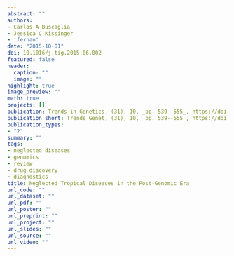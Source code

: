 ```yaml
---
abstract: ""
authors:
- Carlos A Buscaglia
- Jessica C Kissinger
- 'fernan'
date: "2015-10-01"
doi: 10.1016/j.tig.2015.06.002
featured: false
header:
  caption: ""
  image: ""
highlight: true
image_preview: ""
math: true
projects: []
publication: Trends in Genetics, (31), 10, _pp. 539--555_, https://doi.org/10.1016/j.tig.2015.06.002
publication_short: Trends Genet, (31), 10, _pp. 539--555_, https://doi.org/10.1016/j.tig.2015.06.002
publication_types:
- "2"
summary: ""
tags:
- neglected diseases
- genomics
- review
- drug discovery
- diagnostics
title: Neglected Tropical Diseases in the Post-Genomic Era
url_code: ""
url_dataset: ""
url_pdf: ""
url_poster: ""
url_preprint: ""
url_project: ""
url_slides: ""
url_source: ""
url_video: ""
---
```

